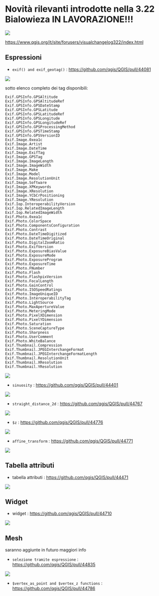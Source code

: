 # Novità rilevanti introdotte nella 3.22 Bialowieza IN LAVORAZIONE!!!

![](../img/splashscreen/splashDEV.png)

<https://www.qgis.org/it/site/forusers/visualchangelog322/index.html>


## Espressioni

- `exif() and exif_geotag()` : https://github.com/qgis/QGIS/pull/44081

![](../img/novita_322/img_01.png)

sotto elenco completo dei tag disponibili:

```
Exif.GPSInfo.GPSAltitude
Exif.GPSInfo.GPSAltitudeRef
Exif.GPSInfo.GPSDateStamp
Exif.GPSInfo.GPSLatitude
Exif.GPSInfo.GPSLatitudeRef
Exif.GPSInfo.GPSLongitude
Exif.GPSInfo.GPSLongitudeRef
Exif.GPSInfo.GPSProcessingMethod
Exif.GPSInfo.GPSTimeStamp
Exif.GPSInfo.GPSVersionID
Exif.Image.0xea1c
Exif.Image.Artist
Exif.Image.DateTime
Exif.Image.ExifTag
Exif.Image.GPSTag
Exif.Image.ImageLength
Exif.Image.ImageWidth
Exif.Image.Make
Exif.Image.Model
Exif.Image.ResolutionUnit
Exif.Image.Software
Exif.Image.XPKeywords
Exif.Image.XResolution
Exif.Image.YCbCrPositioning
Exif.Image.YResolution
Exif.Iop.InteroperabilityVersion
Exif.Iop.RelatedImageLength
Exif.Iop.RelatedImageWidth
Exif.Photo.0xea1c
Exif.Photo.ColorSpace
Exif.Photo.ComponentsConfiguration
Exif.Photo.Contrast
Exif.Photo.DateTimeDigitized
Exif.Photo.DateTimeOriginal
Exif.Photo.DigitalZoomRatio
Exif.Photo.ExifVersion
Exif.Photo.ExposureBiasValue
Exif.Photo.ExposureMode
Exif.Photo.ExposureProgram
Exif.Photo.ExposureTime
Exif.Photo.FNumber
Exif.Photo.Flash
Exif.Photo.FlashpixVersion
Exif.Photo.FocalLength
Exif.Photo.GainControl
Exif.Photo.ISOSpeedRatings
Exif.Photo.ImageUniqueID
Exif.Photo.InteroperabilityTag
Exif.Photo.LightSource
Exif.Photo.MaxApertureValue
Exif.Photo.MeteringMode
Exif.Photo.PixelXDimension
Exif.Photo.PixelYDimension
Exif.Photo.Saturation
Exif.Photo.SceneCaptureType
Exif.Photo.Sharpness
Exif.Photo.UserComment
Exif.Photo.WhiteBalance
Exif.Thumbnail.Compression
Exif.Thumbnail.JPEGInterchangeFormat
Exif.Thumbnail.JPEGInterchangeFormatLength
Exif.Thumbnail.ResolutionUnit
Exif.Thumbnail.XResolution
Exif.Thumbnail.YResolution
```

![](../img/novita_322/img_02.png)

- `sinuosity` : https://github.com/qgis/QGIS/pull/44401

![](../img/novita_322/img_03.png)

- `straight_distance_2d` : https://github.com/qgis/QGIS/pull/44767

![](../img/novita_322/img_04.png)

- `$z` : https://github.com/qgis/QGIS/pull/44776

![](../img/novita_322/img_05.png)

- `affine_transform` : https://github.com/qgis/QGIS/pull/44771

![](../img/novita_322/img_06.png)

## Tabella attributi

- tabella attributi : https://github.com/qgis/QGIS/pull/44471

![](https://user-images.githubusercontent.com/1298852/127653338-00407c86-b00a-4159-a702-eb25d2907c0d.png)
## Widget

- widget : https://github.com/qgis/QGIS/pull/44710

![](https://user-images.githubusercontent.com/142164/129595519-e2920348-d720-460e-8159-55e488de69fc.gif)
## Mesh

saranno aggiunte in futuro maggiori info

- `selezione tramite espressione` : https://github.com/qgis/QGIS/pull/44835

![](https://user-images.githubusercontent.com/7416892/130723918-0f07d9da-2e54-40b7-8da3-301c88c69846.gif)

- `$vertex_as_point and $vertex_z functions` : https://github.com/qgis/QGIS/pull/44786
